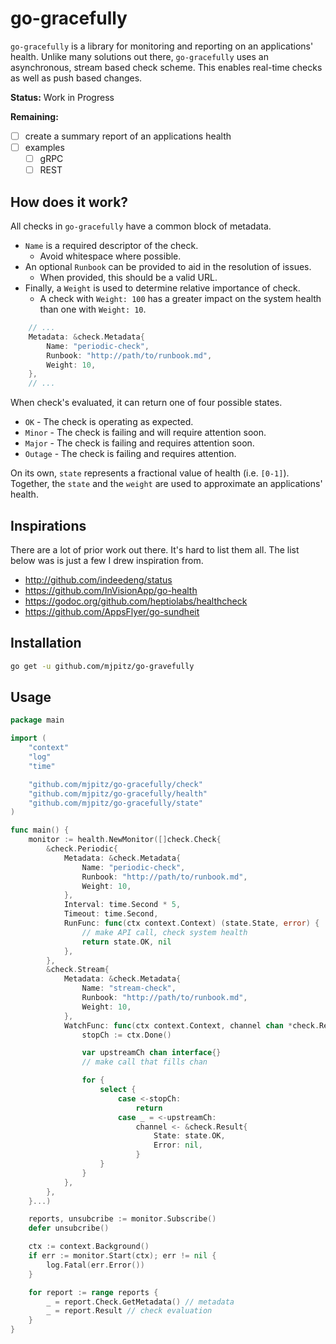 # go-gracefully

`go-gracefully` is a library for monitoring and reporting on an applications' health.
Unlike many solutions out there, `go-gracefully` uses an asynchronous, stream based check scheme.
This enables real-time checks as well as push based changes.

**Status:** Work in Progress

**Remaining:**

- [ ] create a summary report of an applications health
- [ ] examples
  - [ ] gRPC
  - [ ] REST

## How does it work?

All checks in `go-gracefully` have a common block of metadata.

* `Name` is a required descriptor of the check.
  * Avoid whitespace where possible.
* An optional `Runbook` can be provided to aid in the resolution of issues.
  * When provided, this should be a valid URL.
* Finally, a `Weight` is used to determine relative importance of check.
  * A check with `Weight: 100` has a greater impact on the system health than one with `Weight: 10`. 

```go
    // ...
    Metadata: &check.Metadata{
        Name: "periodic-check",
        Runbook: "http://path/to/runbook.md",
        Weight: 10,
    },
    // ...
```

When check's evaluated, it can return one of four possible states.

* `OK` - The check is operating as expected.
* `Minor` - The check is failing and will require attention soon.
* `Major` - The check is failing and requires attention soon.
* `Outage` - The check is failing and requires attention.

On its own, `state` represents a fractional value of health (i.e. `[0-1]`).
Together, the `state` and the `weight` are used to approximate an applications' health.  

## Inspirations

There are a lot of prior work out there.
It's hard to list them all.
The list below was is just a few I drew inspiration from. 

* http://github.com/indeedeng/status
* https://github.com/InVisionApp/go-health
* https://godoc.org/github.com/heptiolabs/healthcheck
* https://github.com/AppsFlyer/go-sundheit

## Installation

```bash
go get -u github.com/mjpitz/go-gravefully
```

## Usage

```go
package main

import (
    "context"
    "log"
    "time"

    "github.com/mjpitz/go-gracefully/check"
    "github.com/mjpitz/go-gracefully/health"
    "github.com/mjpitz/go-gracefully/state"
)

func main() {
    monitor := health.NewMonitor([]check.Check{
        &check.Periodic{
            Metadata: &check.Metadata{
                Name: "periodic-check",
                Runbook: "http://path/to/runbook.md",
                Weight: 10,
            },
            Interval: time.Second * 5,
            Timeout: time.Second,
            RunFunc: func(ctx context.Context) (state.State, error) {
                // make API call, check system health
                return state.OK, nil
            },
        },
        &check.Stream{
        	Metadata: &check.Metadata{
                Name: "stream-check",
                Runbook: "http://path/to/runbook.md",
                Weight: 10,
            },
            WatchFunc: func(ctx context.Context, channel chan *check.Result) {
                stopCh := ctx.Done()

                var upstreamCh chan interface{}
                // make call that fills chan

                for {
                    select {
                        case <-stopCh:
                            return
                        case _ = <-upstreamCh:
                            channel <- &check.Result{
                                State: state.OK,
                                Error: nil,
                            }
                    }
                }
            },
        },
    }...)

    reports, unsubcribe := monitor.Subscribe()
    defer unsubcribe()

    ctx := context.Background()
    if err := monitor.Start(ctx); err != nil {
        log.Fatal(err.Error())
    }

    for report := range reports {
        _ = report.Check.GetMetadata() // metadata
        _ = report.Result // check evaluation
    }
}
```
